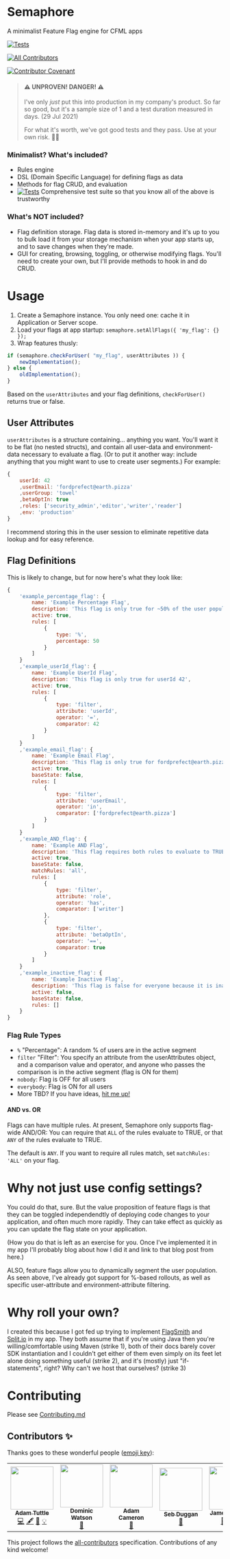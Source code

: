 # Semaphore

A minimalist Feature Flag engine for CFML apps

[![Tests](https://github.com/atuttle/semaphore/actions/workflows/main_tests.yml/badge.svg)](https://github.com/atuttle/semaphore/actions/workflows/main_tests.yml)

<!-- ALL-CONTRIBUTORS-BADGE:START - Do not remove or modify this section -->
[![All Contributors](https://img.shields.io/badge/all_contributors-5-orange.svg?style=flat-square)](#contributors-)
<!-- ALL-CONTRIBUTORS-BADGE:END -->

[![Contributor Covenant](https://img.shields.io/badge/Contributor%20Covenant-2.0-4baaaa.svg)](CODE_OF_CONDUCT.md)

> #### ⚠️ UNPROVEN! DANGER! ⚠️
>
> I've only _just_ put this into production in my company's product. So far so good, but it's a sample size of 1 and a test duration measured in days. (29 Jul 2021)
>
> For what it's worth, we've got good tests and they pass. Use at your own risk. 🤷‍♂️

### Minimalist? What's included?

- Rules engine
- DSL (Domain Specific Language) for defining flags as data
- Methods for flag CRUD, and evaluation
- [![Tests](https://github.com/atuttle/semaphore/actions/workflows/main_tests.yml/badge.svg)](https://github.com/atuttle/semaphore/actions/workflows/main_tests.yml) Comprehensive test suite so that you know all of the above is trustworthy

### What's NOT included?

- Flag definition storage. Flag data is stored in-memory and it's up to you to bulk load it from your storage mechanism when your app starts up, and to save changes when they're made.
- GUI for creating, browsing, toggling, or otherwise modifying flags. You'll need to create your own, but I'll provide methods to hook in and do CRUD.

# Usage

1. Create a Semaphore instance. You only need one: cache it in Application or Server scope.
2. Load your flags at app startup: `semaphore.setAllFlags({ 'my_flag': {} });`
3. Wrap features thusly:

```js
if (semaphore.checkForUser( "my_flag", userAttributes )) {
	newImplementation();
} else {
	oldImplementation();
}
```

Based on the `userAttributes` and your flag definitions, `checkForUser()` returns true or false.

## User Attributes

`userAttributes` is a structure containing... anything you want. You'll want it to be flat (no nested structs), and contain all user-data and environment-data necessary to evaluate a flag. (Or to put it another way: include anything that you might want to use to create user segments.) For example:

```js
{
	userId: 42
	,userEmail: 'fordprefect@earth.pizza'
	,userGroup: 'towel'
	,betaOptIn: true
	,roles: ['security_admin','editor','writer','reader']
	,env: 'production'
}
```

I recommend storing this in the user session to eliminate repetitive data lookup and for easy reference.

## Flag Definitions

This is likely to change, but for now here's what they look like:

```js
{
	'example_percentage_flag': {
		name: 'Example Percentage Flag',
		description: 'This flag is only true for ~50% of the user population',
		active: true,
		rules: [
			{
				type: '%',
				percentage: 50
			}
		]
	}
	,'example_userId_flag': {
		name: 'Example UserId Flag',
		description: 'This flag is only true for userId 42',
		active: true,
		rules: [
			{
				type: 'filter',
				attribute: 'userId',
				operator: '=',
				comparator: 42
			}
		]
	}
	,'example_email_flag': {
		name: 'Example Email Flag',
		description: 'This flag is only true for fordprefect@earth.pizza',
		active: true,
		baseState: false,
		rules: [
			{
				type: 'filter',
				attribute: 'userEmail',
				operator: 'in',
				comparator: ['fordprefect@earth.pizza']
			}
		]
	}
	,'example_AND_flag': {
		name: 'Example AND Flag',
		description: 'This flag requires both rules to evaluate to TRUE',
		active: true,
		baseState: false,
		matchRules: 'all',
		rules: [
			{
				type: 'filter',
				attribute: 'role',
				operator: 'has',
				comparator: ['writer']
			},
			{
				type: 'filter',
				attribute: 'betaOptIn',
				operator: '==',
				comparator: true
			}
		]
	}
	,'example_inactive_flag': {
		name: 'Example Inactive Flag',
		description: 'This flag is false for everyone because it is inactive',
		active: false,
		baseState: false,
		rules: []
	}
}
```

### Flag Rule Types

- `%` "Percentage": A random % of users are in the active segment
- `filter` "Filter": You specify an attribute from the userAttributes object, and a comparison value and operator, and anyone who passes the comparison is in the active segment (flag is ON for them)
- `nobody`: Flag is OFF for all users
- `everybody`: Flag is ON for all users
- More TBD? If you have ideas, [hit me up!](https://github.com/atuttle/semaphore/issues)

#### AND vs. OR

Flags can have multiple rules. At present, Semaphore only supports flag-wide AND/OR: You can require that `ALL` of the rules evaluate to TRUE, or that `ANY` of the rules evaluate to TRUE.

The default is `ANY`. If you want to require all rules match, set `matchRules: 'ALL'` on your flag.

# Why not just use config settings?

You could do that, sure. But the value proposition of feature flags is that they can be toggled independendtly of deploying code changes to your application, and often much more rapidly. They can take effect as quickly as you can update the flag state on your application.

(How you do that is left as an exercise for you. Once I've implemented it in my app I'll probably blog about how I did it and link to that blog post from here.)

ALSO, feature flags allow you to dynamically segment the user population. As seen above, I've already got support for %-based rollouts, as well as specific user-attribute and environment-attribute filtering.

# Why roll your own?

I created this because I got fed up trying to implement [FlagSmith](https://flagsmith.com) and [Split.io](https://www.split.io) in my app. They both assume that if you're using Java then you're willing/comfortable using Maven (strike 1), both of their docs barely cover SDK instantiation and I couldn't get either of them even simply on its feet let alone doing something useful (strike 2), and it's (mostly) just "if-statements", right? Why can't we host that ourselves? (strike 3)

# Contributing

Please see [Contributing.md](CONTRIBUTING.md)

## Contributors ✨

Thanks goes to these wonderful people ([emoji key](https://allcontributors.org/docs/en/emoji-key)):

<!-- ALL-CONTRIBUTORS-LIST:START - Do not remove or modify this section -->
<!-- prettier-ignore-start -->
<!-- markdownlint-disable -->
<table>
  <tr>
    <td align="center"><a href="http://adamtuttle.codes"><img src="https://avatars.githubusercontent.com/u/46990?v=4?s=100" width="100px;" alt=""/><br /><sub><b>Adam Tuttle</b></sub></a><br /><a href="https://github.com/atuttle/semaphore/commits?author=atuttle" title="Code">💻</a> <a href="#content-atuttle" title="Content">🖋</a> <a href="https://github.com/atuttle/semaphore/commits?author=atuttle" title="Documentation">📖</a> <a href="#example-atuttle" title="Examples">💡</a></td>
    <td align="center"><a href="http://domwatson.codes"><img src="https://avatars.githubusercontent.com/u/471162?v=4?s=100" width="100px;" alt=""/><br /><sub><b>Dominic Watson</b></sub></a><br /><a href="#tool-dominicwatson" title="Tools">🔧</a></td>
    <td align="center"><a href="http://blog.adamcameron.me/"><img src="https://avatars.githubusercontent.com/u/2041977?v=4?s=100" width="100px;" alt=""/><br /><sub><b>Adam Cameron</b></sub></a><br /><a href="#ideas-adamcameron" title="Ideas, Planning, & Feedback">🤔</a></td>
    <td align="center"><a href="http://sebduggan.com"><img src="https://avatars.githubusercontent.com/u/208398?v=4?s=100" width="100px;" alt=""/><br /><sub><b>Seb Duggan</b></sub></a><br /><a href="https://github.com/atuttle/semaphore/issues?q=author%3Asebduggan" title="Bug reports">🐛</a></td>
    <td align="center"><a href="https://github.com/JamoCA"><img src="https://avatars.githubusercontent.com/u/1112671?v=4?s=100" width="100px;" alt=""/><br /><sub><b>James Moberg</b></sub></a><br /><a href="https://github.com/atuttle/semaphore/issues?q=author%3AJamoCA" title="Bug reports">🐛</a> <a href="https://github.com/atuttle/semaphore/commits?author=JamoCA" title="Code">💻</a> <a href="https://github.com/atuttle/semaphore/commits?author=JamoCA" title="Documentation">📖</a></td>
  </tr>
</table>

<!-- markdownlint-restore -->
<!-- prettier-ignore-end -->

<!-- ALL-CONTRIBUTORS-LIST:END -->

This project follows the [all-contributors](https://github.com/all-contributors/all-contributors) specification. Contributions of any kind welcome!
